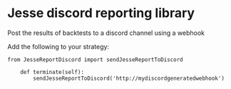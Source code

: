 # Jesse discord reporting library

Post the results of backtests to a discord channel using a webhook

Add the following to your strategy:

	from JesseReportDiscord import sendJesseReportToDiscord
	 
		def terminate(self):
			sendJesseReportToDiscord('http://mydiscordgeneratedwebhook')
